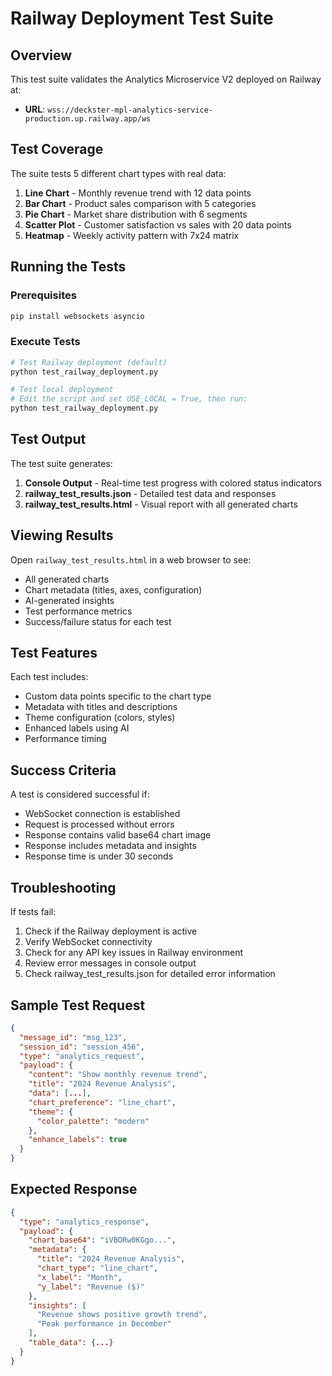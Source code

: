 # Railway Deployment Test Suite

## Overview
This test suite validates the Analytics Microservice V2 deployed on Railway at:
- **URL**: `wss://deckster-mpl-analytics-service-production.up.railway.app/ws`

## Test Coverage
The suite tests 5 different chart types with real data:

1. **Line Chart** - Monthly revenue trend with 12 data points
2. **Bar Chart** - Product sales comparison with 5 categories  
3. **Pie Chart** - Market share distribution with 6 segments
4. **Scatter Plot** - Customer satisfaction vs sales with 20 data points
5. **Heatmap** - Weekly activity pattern with 7x24 matrix

## Running the Tests

### Prerequisites
```bash
pip install websockets asyncio
```

### Execute Tests
```bash
# Test Railway deployment (default)
python test_railway_deployment.py

# Test local deployment
# Edit the script and set USE_LOCAL = True, then run:
python test_railway_deployment.py
```

## Test Output

The test suite generates:

1. **Console Output** - Real-time test progress with colored status indicators
2. **railway_test_results.json** - Detailed test data and responses
3. **railway_test_results.html** - Visual report with all generated charts

## Viewing Results

Open `railway_test_results.html` in a web browser to see:
- All generated charts
- Chart metadata (titles, axes, configuration)
- AI-generated insights
- Test performance metrics
- Success/failure status for each test

## Test Features

Each test includes:
- Custom data points specific to the chart type
- Metadata with titles and descriptions
- Theme configuration (colors, styles)
- Enhanced labels using AI
- Performance timing

## Success Criteria

A test is considered successful if:
- WebSocket connection is established
- Request is processed without errors
- Response contains valid base64 chart image
- Response includes metadata and insights
- Response time is under 30 seconds

## Troubleshooting

If tests fail:
1. Check if the Railway deployment is active
2. Verify WebSocket connectivity
3. Check for any API key issues in Railway environment
4. Review error messages in console output
5. Check railway_test_results.json for detailed error information

## Sample Test Request

```json
{
  "message_id": "msg_123",
  "session_id": "session_456", 
  "type": "analytics_request",
  "payload": {
    "content": "Show monthly revenue trend",
    "title": "2024 Revenue Analysis",
    "data": [...],
    "chart_preference": "line_chart",
    "theme": {
      "color_palette": "modern"
    },
    "enhance_labels": true
  }
}
```

## Expected Response

```json
{
  "type": "analytics_response",
  "payload": {
    "chart_base64": "iVBORw0KGgo...",
    "metadata": {
      "title": "2024 Revenue Analysis",
      "chart_type": "line_chart",
      "x_label": "Month",
      "y_label": "Revenue ($)"
    },
    "insights": [
      "Revenue shows positive growth trend",
      "Peak performance in December"
    ],
    "table_data": {...}
  }
}
```